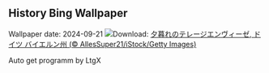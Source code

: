 ## History Bing Wallpaper
Wallpaper date: 2024-09-21
![](https://www.bing.com/th?id=OHR.MunichBeerfest_JA-JP0799044795_UHD.jpg&w=1000)Download: [夕暮れのテレージエンヴィーゼ, ドイツ バイエルン州 (© AllesSuper21/iStock/Getty Images)](https://www.bing.com/th?id=OHR.MunichBeerfest_JA-JP0799044795_UHD.jpg)

Auto get programm by LtgX
